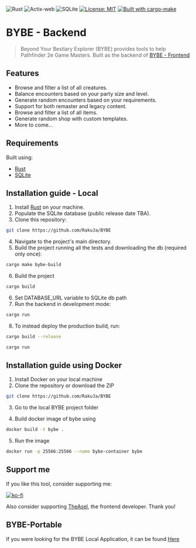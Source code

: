 ![Rust](https://img.shields.io/badge/Rust-664666?style=for-the-badge&logo=rust&logoColor=red)
![Actix-web](https://img.shields.io/badge/actix-web?style=for-the-badge&logoColor=black&labelColor=pink&color=black
)
![SQLite](https://img.shields.io/badge/sqlite-%2307405e.svg?style=for-the-badge&logo=sqlite&logoColor=white)
[![License: MIT](https://img.shields.io/badge/License-MIT-green.svg)](https://opensource.org/licenses/MIT)
[![Built with cargo-make](https://sagiegurari.github.io/cargo-make/assets/badges/cargo-make.svg)](https://sagiegurari.github.io/cargo-make)

# BYBE - Backend

> Beyond Your Bestiary Explorer (BYBE) provides tools to help Pathfinder 2e Game Masters. Built as the backend of [BYBE - Frontend](https://github.com/TheAsel/BYBE-frontend/)

## Features

- Browse and filter a list of all creatures.
- Balance encounters based on your party size and level.
- Generate random encounters based on your requirements.
- Support for both remaster and legacy content.
- Browse and filter a list of all items.
- Generate random shop with custom templates.
- More to come...

## Requirements

Built using:

- [Rust](https://www.rust-lang.org/tools/install)
- [SQLite](https://www.sqlite.org/download.html)

## Installation guide - Local

1. Install [Rust](https://www.rust-lang.org/tools/install) on your machine.
2. Populate the SQLite database (public release date TBA).
3. Clone this repository:

```bash
git clone https://github.com/RakuJa/BYBE
```

4. Navigate to the project's main directory.
5. Build the project running all the tests and downloading the db (required only once):
```bash
cargo make bybe-build
```
6. Build the project

```bash
cargo build
```
6. Set DATABASE_URL variable to SQLite db path
7. Run the backend in development mode:

```bash
cargo run
```

8. To instead deploy the production build, run:

```bash
cargo build --release
```

```bash
cargo run
```

## Installation guide using Docker

1. Install Docker on your local machine
2. Clone the repository or download the ZIP
```bash
git clone https://github.com/RakuJa/BYBE
```
3. Go to the local BYBE project folder

4. Build docker image of bybe using
```bash
docker build -t bybe .
```
5. Run the image
```bash
docker run -p 25566:25566 --name bybe-container bybe
```

## Support me

If you like this tool, consider supporting me:

[![ko-fi](https://ko-fi.com/img/githubbutton_sm.svg)](https://ko-fi.com/rakuja)

Also consider supporting [TheAsel](https://github.com/TheAsel), the frontend developer. Thank you!

## BYBE-Portable
If you were looking for the BYBE Local Application, it can be found [Here](https://github.com/rakuJa/BYBE-desktop)
